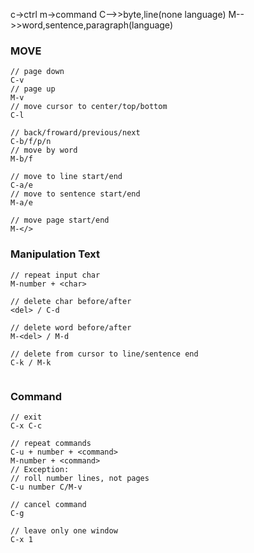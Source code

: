 c->ctrl m->command
C-->>byte,line(none language)
M-->>word,sentence,paragraph(language)

### MOVE

```
// page down
C-v 
// page up
M-v
// move cursor to center/top/bottom
C-l

// back/froward/previous/next
C-b/f/p/n
// move by word
M-b/f

// move to line start/end
C-a/e
// move to sentence start/end
M-a/e

// move page start/end
M-</>
```

### Manipulation Text

```
// repeat input char
M-number + <char>

// delete char before/after
<del> / C-d

// delete word before/after
M-<del> / M-d

// delete from cursor to line/sentence end
C-k / M-k
 
```

### Command

```
// exit
C-x C-c

// repeat commands
C-u + number + <command>
M-number + <command>
// Exception: 
// roll number lines, not pages
C-u number C/M-v

// cancel command
C-g

// leave only one window
C-x 1

```